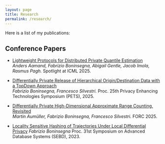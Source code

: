 ```yaml
---
layout: page
title: Research
permalink: /research/
---
```


Here is a list of my publications:

## Conference Papers

- [Lightweight Protocols for Distributed Private Quantile Estimation](https://arxiv.org/abs/2502.02990)  
  *Anders Aamand, Fabrizio Boninsegna, Abigail Gentle, Jacob Imola, Rasmus Pagh.* Spotlight at ICML 2025.

- [Differentially Private Release of Hierarchical Origin/Destination Data with a TopDown Approach](https://arxiv.org/abs/2412.09256)  
  *Fabrizio Boninsegna, Francesco Silvestri.* Proc. 25th Privacy Enhancing Technologies Symposium (PETS), 2025.

- [Differentially Private High-Dimensional Approximate Range Counting, Revisited](https://arxiv.org/abs/2409.07187)  
  *Martin Aumüller, Fabrizio Boninsegna, Francesco Silvestri.* FORC 2025.

- [Locality Sensitive Hashing of Trajectories Under Local Differential Privacy](https://ceur-ws.org/Vol-3478/paper56.pdf)
  *Fabrizio Boninsegna* Proc. 31st Symposium on Advanced Database Systems (SEBD), 2023.


